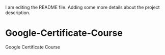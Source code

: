 I am editing the README file. Adding some more details about the project description.

# Google-Certificate-Course
Google Certificate Course
